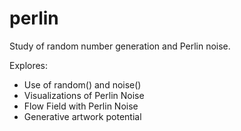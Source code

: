# perlin
Study of random number generation and Perlin noise.

Explores:

 * Use of random() and noise()
 * Visualizations of Perlin Noise
 * Flow Field with Perlin Noise
 * Generative artwork potential
